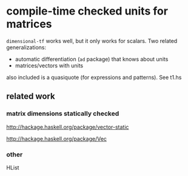 # compile-time checked units for matrices
`dimensional-tf` works well, but it only works for scalars. Two related generalizations:

* automatic differentiation (`ad` package) that knows about units
* matrices/vectors with units

also included is a quasiquote (for expressions and patterns). See t1.hs

## related work
### matrix dimensions statically checked
http://hackage.haskell.org/package/vector-static

http://hackage.haskell.org/package/Vec

### other
HList
